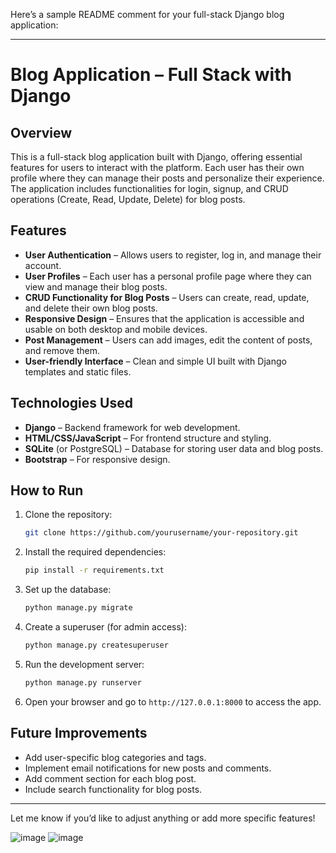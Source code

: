 Here’s a sample README comment for your full-stack Django blog application:

---

# Blog Application – Full Stack with Django

## Overview  
This is a full-stack blog application built with Django, offering essential features for users to interact with the platform. Each user has their own profile where they can manage their posts and personalize their experience. The application includes functionalities for login, signup, and CRUD operations (Create, Read, Update, Delete) for blog posts.

## Features  
- **User Authentication** – Allows users to register, log in, and manage their account.  
- **User Profiles** – Each user has a personal profile page where they can view and manage their blog posts.  
- **CRUD Functionality for Blog Posts** – Users can create, read, update, and delete their own blog posts.  
- **Responsive Design** – Ensures that the application is accessible and usable on both desktop and mobile devices.  
- **Post Management** – Users can add images, edit the content of posts, and remove them.  
- **User-friendly Interface** – Clean and simple UI built with Django templates and static files.

## Technologies Used  
- **Django** – Backend framework for web development.  
- **HTML/CSS/JavaScript** – For frontend structure and styling.  
- **SQLite** (or PostgreSQL) – Database for storing user data and blog posts.  
- **Bootstrap** – For responsive design.  

## How to Run  
1. Clone the repository:  
   ```sh
   git clone https://github.com/yourusername/your-repository.git
   ```  
2. Install the required dependencies:  
   ```sh
   pip install -r requirements.txt
   ```  
3. Set up the database:  
   ```sh
   python manage.py migrate
   ```  
4. Create a superuser (for admin access):  
   ```sh
   python manage.py createsuperuser
   ```  
5. Run the development server:  
   ```sh
   python manage.py runserver
   ```  
6. Open your browser and go to `http://127.0.0.1:8000` to access the app.

## Future Improvements  
- Add user-specific blog categories and tags.  
- Implement email notifications for new posts and comments.  
- Add comment section for each blog post.  
- Include search functionality for blog posts.

---

Let me know if you’d like to adjust anything or add more specific features!

![image](https://github.com/user-attachments/assets/e62adbfb-fa05-41a6-b635-ff368548f707)
![image](https://github.com/user-attachments/assets/b6cd24a3-9f54-44d5-80f7-68bbfb55cc8d)

